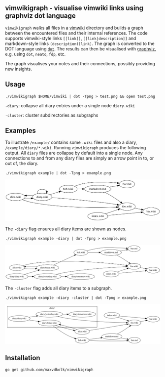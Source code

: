 ## vimwikigraph - visualise vimwiki links using graphviz dot language
`vimwikigraph` walks all files in a
[vimwiki](https://github.com/vimwiki/vimwiki) directory and builds a
graph between the encountered files and their internal references. The
code supports vimwiki-style links `[[link]]`, `[[link|description]]`
and markdown-style links `(description)[link]`. The graph is 
converted to the DOT language
using [`dot`](https://github.com/emicklei/dot). The results can then be
visualised with [graphviz](https://www.graphviz.org/about/), e.g. using
`dot`, `neato`, `fdp`, etc.

The graph visualises your notes and their connections, possibly
providing new insights.

## Usage
```
./vimwikigraph $HOME/vimwiki | dot -Tpng > test.png && open test.png
```
`-diary`: collapse all diary entries under a single node `diary.wiki`

`-cluster`: cluster subdirectories as subgraphs

## Examples
To illustrate `/example/` contains some `.wiki` files and also a
diary, `/example/diary/*.wiki`. Running `vimwikigraph` produces the
following output. All `diary` files are collapse by default into a
single node. Any connections to and from any diary files are simply
an arrow point in to, or out of, the diary.
```
./vimwikigraph example | dot -Tpng > example.png
```
![](./doc/example.png)

The `-diary` flag ensures all diary items are shown as nodes.
```
./vimwikigraph example -diary | dot -Tpng > example.png
```
![](./doc/example_diary.png)

The `-cluster` flag adds all diary items to a subgraph.
```
./vimwikigraph example -diary -cluster | dot -Tpng > example.png
```
![](./doc/example_diary_cluster.png)

## Installation
```
go get github.com/maxvdkolk/vimwikigraph
```

